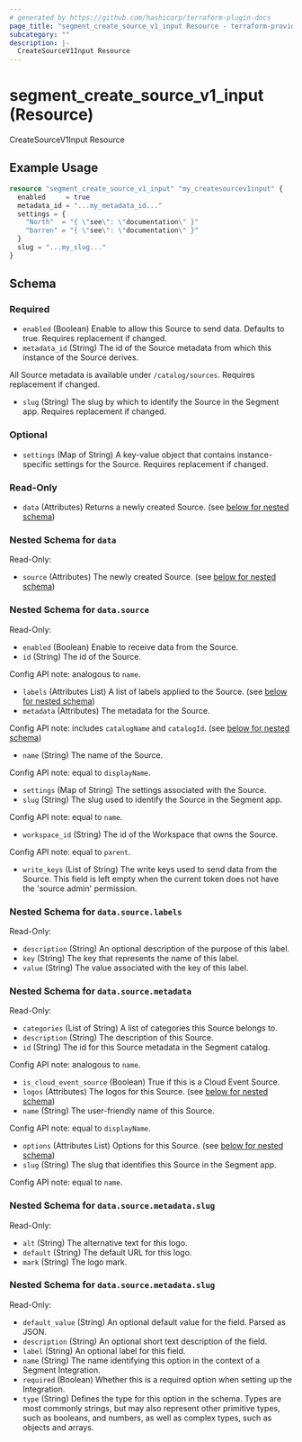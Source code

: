 ```yaml
---
# generated by https://github.com/hashicorp/terraform-plugin-docs
page_title: "segment_create_source_v1_input Resource - terraform-provider-segment"
subcategory: ""
description: |-
  CreateSourceV1Input Resource
---
```


# segment_create_source_v1_input (Resource)

CreateSourceV1Input Resource

## Example Usage

```terraform
resource "segment_create_source_v1_input" "my_createsourcev1input" {
  enabled     = true
  metadata_id = "...my_metadata_id..."
  settings = {
    "North"  = "{ \"see\": \"documentation\" }"
    "barren" = "{ \"see\": \"documentation\" }"
  }
  slug = "...my_slug..."
}
```

<!-- schema generated by tfplugindocs -->
## Schema

### Required

- `enabled` (Boolean) Enable to allow this Source to send data. Defaults to true. Requires replacement if changed.
- `metadata_id` (String) The id of the Source metadata from which this instance of the Source derives.

All Source metadata is available under `/catalog/sources`.
Requires replacement if changed.
- `slug` (String) The slug by which to identify the Source in the Segment app. Requires replacement if changed.

### Optional

- `settings` (Map of String) A key-value object that contains instance-specific settings for the Source. Requires replacement if changed.

### Read-Only

- `data` (Attributes) Returns a newly created Source. (see [below for nested schema](#nestedatt--data))

<a id="nestedatt--data"></a>
### Nested Schema for `data`

Read-Only:

- `source` (Attributes) The newly created Source. (see [below for nested schema](#nestedatt--data--source))

<a id="nestedatt--data--source"></a>
### Nested Schema for `data.source`

Read-Only:

- `enabled` (Boolean) Enable to receive data from the Source.
- `id` (String) The id of the Source.

Config API note: analogous to `name`.
- `labels` (Attributes List) A list of labels applied to the Source. (see [below for nested schema](#nestedatt--data--source--labels))
- `metadata` (Attributes) The metadata for the Source.

Config API note: includes `catalogName` and `catalogId`. (see [below for nested schema](#nestedatt--data--source--metadata))
- `name` (String) The name of the Source.

Config API note: equal to `displayName`.
- `settings` (Map of String) The settings associated with the Source.
- `slug` (String) The slug used to identify the Source in the Segment app.

Config API note: equal to `name`.
- `workspace_id` (String) The id of the Workspace that owns the Source.

Config API note: equal to `parent`.
- `write_keys` (List of String) The write keys used to send data from the Source. This field is left empty when the current token does not have the
'source admin' permission.

<a id="nestedatt--data--source--labels"></a>
### Nested Schema for `data.source.labels`

Read-Only:

- `description` (String) An optional description of the purpose of this label.
- `key` (String) The key that represents the name of this label.
- `value` (String) The value associated with the key of this label.


<a id="nestedatt--data--source--metadata"></a>
### Nested Schema for `data.source.metadata`

Read-Only:

- `categories` (List of String) A list of categories this Source belongs to.
- `description` (String) The description of this Source.
- `id` (String) The id for this Source metadata in the Segment catalog.

Config API note: analogous to `name`.
- `is_cloud_event_source` (Boolean) True if this is a Cloud Event Source.
- `logos` (Attributes) The logos for this Source. (see [below for nested schema](#nestedatt--data--source--metadata--logos))
- `name` (String) The user-friendly name of this Source.

Config API note: equal to `displayName`.
- `options` (Attributes List) Options for this Source. (see [below for nested schema](#nestedatt--data--source--metadata--options))
- `slug` (String) The slug that identifies this Source in the Segment app.

Config API note: equal to `name`.

<a id="nestedatt--data--source--metadata--logos"></a>
### Nested Schema for `data.source.metadata.slug`

Read-Only:

- `alt` (String) The alternative text for this logo.
- `default` (String) The default URL for this logo.
- `mark` (String) The logo mark.


<a id="nestedatt--data--source--metadata--options"></a>
### Nested Schema for `data.source.metadata.slug`

Read-Only:

- `default_value` (String) An optional default value for the field. Parsed as JSON.
- `description` (String) An optional short text description of the field.
- `label` (String) An optional label for this field.
- `name` (String) The name identifying this option in the context of a Segment Integration.
- `required` (Boolean) Whether this is a required option when setting up the Integration.
- `type` (String) Defines the type for this option in the schema. Types are most commonly strings, but may also represent other
primitive types, such as booleans, and numbers, as well as complex types, such as objects and arrays.


